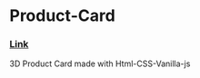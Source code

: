 # Product-Card
### [Link](https://ishkapoor2000.github.io/Product-Card/)

3D Product Card made with Html-CSS-Vanilla-js
